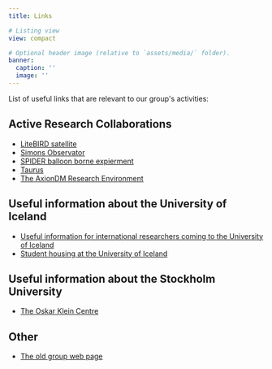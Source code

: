 ```yaml
---
title: Links

# Listing view
view: compact

# Optional header image (relative to `assets/media/` folder).
banner:
  caption: ''
  image: ''
---
```


List of useful links that are relevant to our group's activities:

## Active Research Collaborations
 - [LiteBIRD satellite](https://www.isas.jaxa.jp/en/missions/spacecraft/future/litebird.html)
 - [Simons Observator](https://simonsobservatory.org/)
 - [SPIDER balloon borne expierment]()
 - [Taurus]()
 - [The AxionDM Research Environment](https://axiondm.fysik.su.se/)

## Useful information about the University of Iceland

 - [Useful information for international researchers coming to the University of Iceland](https://english.hi.is/international_staff_services)
 - [Student housing at the University of Iceland](https://www.fs.is/en/student-housing/)

## Useful information about the Stockholm University
 - [The Oskar Klein Centre](http://www.okc.albanova.se/)

## Other
 - [The old group web page](http://www.jon.fysik.su.se/)